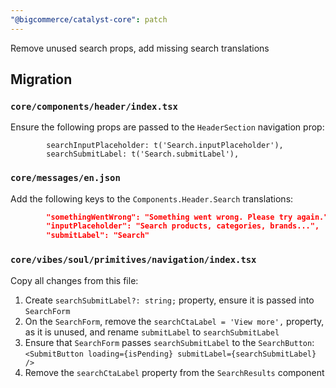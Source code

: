 ```yaml
---
"@bigcommerce/catalyst-core": patch
---
```


Remove unused search props, add missing search translations

## Migration

### `core/components/header/index.tsx`

Ensure the following props are passed to the `HeaderSection` navigation prop:
```tsx
        searchInputPlaceholder: t('Search.inputPlaceholder'),
        searchSubmitLabel: t('Search.submitLabel'),
```

### `core/messages/en.json`

Add the following keys to the `Components.Header.Search` translations:
```json
        "somethingWentWrong": "Something went wrong. Please try again.",
        "inputPlaceholder": "Search products, categories, brands...",
        "submitLabel": "Search"
```

### `core/vibes/soul/primitives/navigation/index.tsx`

Copy all changes from this file:
1. Create `searchSubmitLabel?: string;` property, ensure it is passed into `SearchForm`
2. On the `SearchForm`, remove the `searchCtaLabel = 'View more',` property, as it is unused, and rename `submitLabel` to `searchSubmitLabel`
3. Ensure that `SearchForm` passes `searchSubmitLabel` to the `SearchButton`: `<SubmitButton loading={isPending} submitLabel={searchSubmitLabel} />`
4. Remove the `searchCtaLabel` property from the `SearchResults` component
